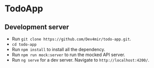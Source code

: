 # TodoApp

## Development server

- Run `git clone https://github.com/Dev4mir/todo-app.git`.
- `cd todo-app`
- Run `npm install` to install all the dependency.
- Run `npm run mock:server` to run the mocked API server.
- Run `ng serve` for a dev server. Navigate to `http://localhost:4200/`.
